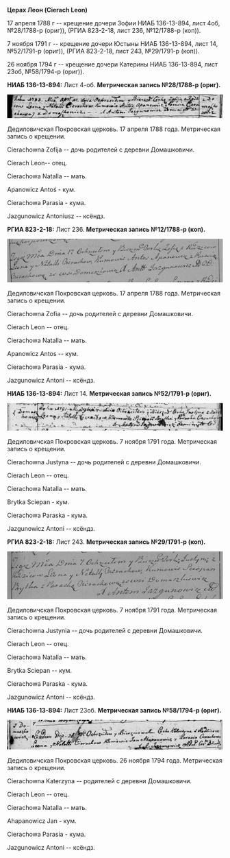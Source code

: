 **Церах Леон (Cierach Leon)**

17 апреля 1788 г -- крещение дочери Зофии НИАБ 136-13-894, лист 4об,
№28/1788-р (ориг)), (РГИА 823-2-18, лист 236, №12/1788-р (коп)).

7 ноября 1791 г -- крещение дочери Юстыны НИАБ 136-13-894, лист 14,
№52/1791-р (ориг)), (РГИА 823-2-18, лист 243, №29/1791-р (коп)).

26 ноября 1794 г -- крещение дочери Катерины НИАБ 136-13-894, лист 23об,
№58/1794-р (ориг)).

**НИАБ 136-13-894:** Лист 4-об. **Метрическая запись №28/1788-р
(ориг).**

![](./media/0a05e7a3fd17d84bd1bef79efa68af4fd0b67edc.png)

Дедиловичская Покровская церковь. 17 апреля 1788 года. Метрическая
запись о крещении.

Cierachowna Zofija -- дочь родителей с деревни Домашковичи.

Cierach Leon-- отец.

Cierachowa Natalla -- мать.

Apanowicz Antoś - кум.

Cierachowa Parasia - кума.

Jazgunowicz Antoniusz -- ксёндз.

**РГИА 823-2-18:** Лист 236. **Метрическая запись №12/1788-р (коп).**

![](./media/2c8faacbd23a50bdf798b7cf5e6f5afed5e9613e.png)

Дедиловичская Покровская церковь. 17 апреля 1788 года. Метрическая
запись о крещении.

Cierachowna Zofia -- дочь родителей с деревни Домашковичи.

Cierach Leon -- отец.

Cierachowa Natalla -- мать.

Apanowicz Antos -- кум.

Cierachowa Parasia - кума.

Jazgunowicz Antoni -- ксёндз.

**НИАБ 136-13-894:** Лист 14. **Метрическая запись №52/1791-р (ориг).**

![](./media/5fdcef7f778ec7ea65c2eaea0c94acc96e996afd.png)

Дедиловичская Покровская церковь. 7 ноября 1791 года. Метрическая запись
о крещении.

Cierachowna Justyna -- дочь родителей с деревни Домашковичи.

Cierach Leon -- отец.

Cierachowa Natalla -- мать.

Brytka Sciepan - кум.

Cierachowa Paraska - кума.

Jazgunowicz Antoni -- ксёндз.

**РГИА 823-2-18:** Лист 243. **Метрическая запись №29/1791-р (коп).**

![](./media/da3c7055d27c0dce9f5d5f0cb1da74bbf41c9118.png)

Дедиловичская Покровская церковь. 7 ноября 1791 года. Метрическая запись
о крещении.

Cierachowna Justynia -- дочь родителей с деревни Домашковичи.

Cierach Leon -- отец.

Cierachowa Natalla -- мать.

Brytka Sciepan -- кум.

Cierachowa Paraska - кума.

Jazgunowicz Antoni -- ксёндз.

**НИАБ 136-13-894:** Лист 23об. **Метрическая запись №58/1794-р
(ориг).**

![](./media/aa8595e78142fbbad0bb6213d820ebbaa4718190.png)

Дедиловичская Покровская церковь. 26 ноября 1794 года. Метрическая
запись о крещении.

Cierachowna Katerzyna -- родителей с деревни Домашковичи.

Cierach Leon -- отец.

Cierachowa Natalla -- мать.

Ahapanowicz Jan - кум.

Cierachowa Parasia - кума.

Jazgunowicz Antoni -- ксёндз.
